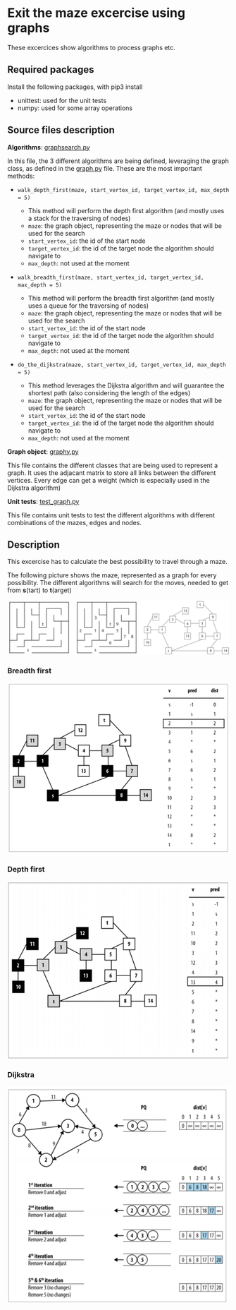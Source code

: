 # Exit the maze excercise using graphs

These excercices show algorithms to process graphs etc.

## Required packages

Install the following packages, with pip3 install

- unittest: used for the unit tests 
- numpy: used for some array operations

## Source files description

__Algorithms__: [graphsearch.py](../src/algorithms/04-graph-algorithms/graphsearch.py)

In this file, the 3 different algorithms are being defined, leveraging the graph class, as defined in the [graph.py](../src/algorithms/04-graph-algorithms/graph.py) file.
These are the most important methods:

- `walk_depth_first(maze, start_vertex_id, target_vertex_id, max_depth = 5)`
  - This method will perform the depth first algorithm (and mostly uses a stack for the traversing of nodes)
  - `maze`: the graph object, representing the maze or nodes that will be used for the search
  - `start_vertex_id`: the id of the start node
  - `target_vertex_id`: the id of the target node the algorithm should navigate to
  - `max_depth`: not used at the moment

- `walk_breadth_first(maze, start_vertex_id, target_vertex_id, max_depth = 5)`
  - This method will perform the breadth first algorithm (and mostly uses a queue for the traversing of nodes)
  - `maze`: the graph object, representing the maze or nodes that will be used for the search
  - `start_vertex_id`: the id of the start node
  - `target_vertex_id`: the id of the target node the algorithm should navigate to
  - `max_depth`: not used at the moment

- `do_the_dijkstra(maze, start_vertex_id, target_vertex_id, max_depth = 5)`
  - This method leverages the Dijkstra algorithm and will guarantee the shortest path (also considering the length of the edges)
  - `maze`: the graph object, representing the maze or nodes that will be used for the search
  - `start_vertex_id`: the id of the start node
  - `target_vertex_id`: the id of the target node the algorithm should navigate to
  - `max_depth`: not used at the moment

__Graph object__: [graphy.py](../src/algorithms/04-graph-algorithms/graph.py)

This file contains the different classes that are being used to represent a graph.  It uses the adjacant matrix to store all links between the different vertices.  Every edge can get a weight (which is especially used in the Dijkstra algorithm)

__Unit tests__: [test_graph.py](../src/algorithms/04-graph-algorithms/test_graph.py)

This file contains unit tests to test the different algorithms with different combinations of the mazes, edges and nodes.

## Description

This excercise has to calculate the best possibility to travel through a maze.

The following picture shows the maze, represented as a graph for every possibility.  The different algorithms will search for the moves, needed to get from **s**(tart) to **t**(arget)

![Maze to graph](./imgs/maze-to-graph.png "Maze to graph")

### Breadth first

![Breadth first](./imgs/maze-breadth-first.png "Breath first")

### Depth first

![Depth first](./imgs/maze-depth-first.png "Depth first")

### Dijkstra

![Dijkstra](./imgs/maze-dijkstra.png "Dijkstra")